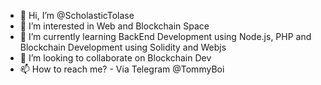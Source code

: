 - 👋 Hi, I’m @ScholasticTolase
- 👀 I’m interested in Web and Blockchain Space
- 🌱 I’m currently learning BackEnd Development using Node.js, PHP and Blockchain Development using Solidity and Webjs
- 💞️ I’m looking to collaborate on Blockchain Dev
- 📫 How to reach me? - Via Telegram @TommyBoi

<!---
ScholasticTolase/ScholasticTolase is a ✨ special ✨ repository because its `README.md` (this file) appears on your GitHub profile.
You can click the Preview link to take a look at your changes.
--->
